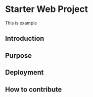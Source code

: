 # Starter Web Project

This is example

## Introduction

## Purpose

## Deployment

## How to contribute